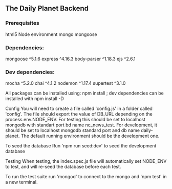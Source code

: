 ## The Daily Planet Backend

### Prerequisites

html5 Node environment mongo mongoose

### Dependencies:

mongoose ^5.1.6 express ^4.16.3 body-parser ^1.18.3 ejs ^2.6.1

### Dev dependencies:

mocha ^5.2.0 chai ^4.1.2 nodemon ^1.17.4 supertest ^3.1.0

All packages can be installed using: npm install ; dev dependencies can be installed with npm install -D

Config
You will need to create a file called 'config.js' in a folder called 'config'. The file should export the value of DB_URL depending on the process.env.NODE_ENV. For testing this should be set to localhost mongodb with standart port bd name nc_news_test. For development, it should be set to localhost mongodb standard port and db name daily-planet. The default running environment should be the development one.

To seed the database
Run 'npm run seed:dev' to seed the development database

Testing
When testing, the index.spec.js file will automatically set NODE_ENV to test, and will re-seed the database before each test.

To run the test suite run 'mongod' to connect to the mongo and 'npm test' in a new terminal.
